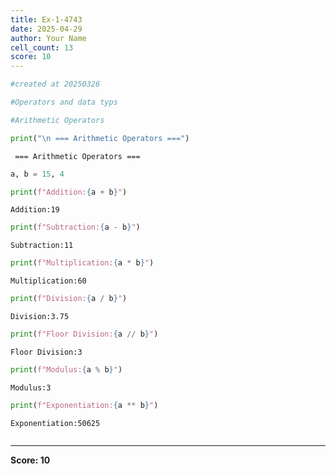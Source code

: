 ```yaml
---
title: Ex-1-4743
date: 2025-04-29
author: Your Name
cell_count: 13
score: 10
---
```


```python
#created at 20250326
```


```python
#Operators and data typs
```


```python
#Arithmetic Operators
```


```python
print("\n === Arithmetic Operators ===")
```

    
     === Arithmetic Operators ===



```python
a, b = 15, 4
```


```python
print(f"Addition:{a + b}")
```

    Addition:19



```python
print(f"Subtraction:{a - b}")
```

    Subtraction:11



```python
print(f"Multiplication:{a * b}")
```

    Multiplication:60



```python
print(f"Division:{a / b}")
```

    Division:3.75



```python
print(f"Floor Division:{a // b}")
```

    Floor Division:3



```python
print(f"Modulus:{a % b}")
```

    Modulus:3



```python
print(f"Exponentiation:{a ** b}")
```

    Exponentiation:50625



```python

```


---
**Score: 10**